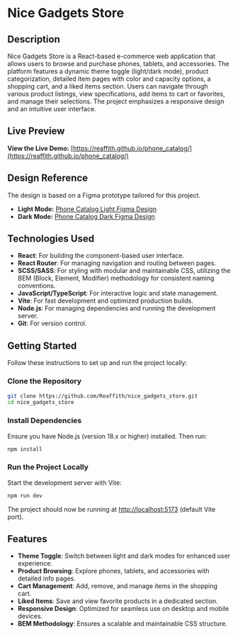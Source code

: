 # Nice Gadgets Store

## Description

Nice Gadgets Store is a React-based e-commerce web application that allows users to browse and purchase phones, tablets, and accessories. The platform features a dynamic theme toggle (light/dark mode), product categorization, detailed item pages with color and capacity options, a shopping cart, and a liked items section. Users can navigate through various product listings, view specifications, add items to cart or favorites, and manage their selections. The project emphasizes a responsive design and an intuitive user interface.

## Live Preview

**View the Live Demo:**
[https://reaffith.github.io/phone_catalog/](https://reaffith.github.io/phone_catalog/)

## Design Reference

The design is based on a Figma prototype tailored for this project.
- **Light Mode:** [Phone Catalog Light Figma Design](https://www.figma.com/design/T5ttF21UnT6RRmCQQaZc6L/Phone-catalog--V2--Original?node-id=0-1&p=f)
- **Dark Mode:** [Phone Catalog Dark Figma Design](https://www.figma.com/design/BUusqCIMAWALqfBahnyIiH/Phone-catalog--V2--Original-Dark?node-id=0-1&p=f)

## Technologies Used

- **React**: For building the component-based user interface.
- **React Router**: For managing navigation and routing between pages.
- **SCSS/SASS**: For styling with modular and maintainable CSS, utilizing the BEM (Block, Element, Modifier) methodology for consistent naming conventions.
- **JavaScript/TypeScript**: For interactive logic and state management.
- **Vite**: For fast development and optimized production builds.
- **Node.js**: For managing dependencies and running the development server.
- **Git**: For version control.

## Getting Started

Follow these instructions to set up and run the project locally:

### Clone the Repository

```bash
git clone https://github.com/Reaffith/nice_gadgets_store.git
cd nice_gadgets_store
```

### Install Dependencies

Ensure you have Node.js (version 18.x or higher) installed. Then run:

```bash
npm install
```

### Run the Project Locally

Start the development server with Vite:

```bash
npm run dev
```

The project should now be running at [http://localhost:5173](http://localhost:5173) (default Vite port).

## Features

- **Theme Toggle**: Switch between light and dark modes for enhanced user experience.
- **Product Browsing**: Explore phones, tablets, and accessories with detailed info pages.
- **Cart Management**: Add, remove, and manage items in the shopping cart.
- **Liked Items**: Save and view favorite products in a dedicated section.
- **Responsive Design**: Optimized for seamless use on desktop and mobile devices.
- **BEM Methodology**: Ensures a scalable and maintainable CSS structure.
